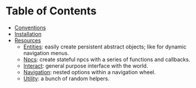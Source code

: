 # Table of Contents
- [Conventions](docs/conventions.md)
- [Installation](docs/installation.md)
- [Resources](docs/resources.md)
	- [Entities](docs/entities.md): easily create persistent abstract objects; like for dynamic navigation menus.
	- [Npcs](docs/npcs.md): create stateful npcs with a series of functions and callbacks.
	- [Interact](docs/interact.md): general purpose interface with the world.
	- [Navigation](docs/navigation.md): nested options within a navigation wheel.
	- [Utility](docs/utils.md): a bunch of random helpers.